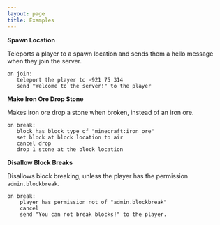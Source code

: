 ```yaml
---
layout: page
title: Examples
---
```


**Spawn Location**

Teleports a player to a spawn location and sends them a hello message when they join the server.

```nohighlight
on join:
   teleport the player to -921 75 314
   send "Welcome to the server!" to the player
```

**Make Iron Ore Drop Stone**

Makes iron ore drop a stone when broken, instead of an iron ore.

```nohighlight
on break:
   block has block type of "minecraft:iron_ore"
   set block at block location to air
   cancel drop
   drop 1 stone at the block location
```

**Disallow Block Breaks**

Disallows block breaking, unless the player has the permission `admin.blockbreak`.

```nohighlight
on break:
    player has permission not of "admin.blockbreak"
    cancel
    send "You can not break blocks!" to the player.
```